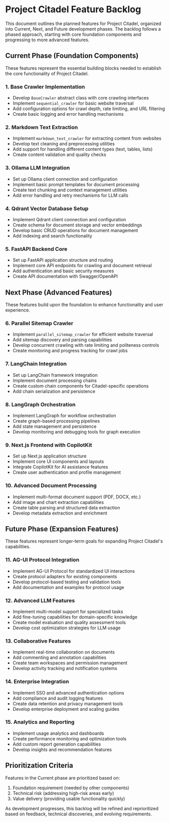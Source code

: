 
# Project Citadel Feature Backlog

This document outlines the planned features for Project Citadel, organized into Current, Next, and Future development phases. The backlog follows a phased approach, starting with core foundation components and progressing to more advanced features.

## Current Phase (Foundation Components)

These features represent the essential building blocks needed to establish the core functionality of Project Citadel.

### 1. Base Crawler Implementation
- Develop `BaseCrawler` abstract class with core crawling interfaces
- Implement `sequential_crawler` for basic website traversal
- Add configuration options for crawl depth, rate limiting, and URL filtering
- Create basic logging and error handling mechanisms

### 2. Markdown Text Extraction
- Implement `markdown_text_crawler` for extracting content from websites
- Develop text cleaning and preprocessing utilities
- Add support for handling different content types (text, tables, lists)
- Create content validation and quality checks

### 3. Ollama LLM Integration
- Set up Ollama client connection and configuration
- Implement basic prompt templates for document processing
- Create text chunking and context management utilities
- Add error handling and retry mechanisms for LLM calls

### 4. Qdrant Vector Database Setup
- Implement Qdrant client connection and configuration
- Create schema for document storage and vector embeddings
- Develop basic CRUD operations for document management
- Add indexing and search functionality

### 5. FastAPI Backend Core
- Set up FastAPI application structure and routing
- Implement core API endpoints for crawling and document retrieval
- Add authentication and basic security measures
- Create API documentation with Swagger/OpenAPI

## Next Phase (Advanced Features)

These features build upon the foundation to enhance functionality and user experience.

### 6. Parallel Sitemap Crawler
- Implement `parallel_sitemap_crawler` for efficient website traversal
- Add sitemap discovery and parsing capabilities
- Develop concurrent crawling with rate limiting and politeness controls
- Create monitoring and progress tracking for crawl jobs

### 7. LangChain Integration
- Set up LangChain framework integration
- Implement document processing chains
- Create custom chain components for Citadel-specific operations
- Add chain serialization and persistence

### 8. LangGraph Orchestration
- Implement LangGraph for workflow orchestration
- Create graph-based processing pipelines
- Add state management and persistence
- Develop monitoring and debugging tools for graph execution

### 9. Next.js Frontend with CopilotKit
- Set up Next.js application structure
- Implement core UI components and layouts
- Integrate CopilotKit for AI assistance features
- Create user authentication and profile management

### 10. Advanced Document Processing
- Implement multi-format document support (PDF, DOCX, etc.)
- Add image and chart extraction capabilities
- Create table parsing and structured data extraction
- Develop metadata extraction and enrichment

## Future Phase (Expansion Features)

These features represent longer-term goals for expanding Project Citadel's capabilities.

### 11. AG-UI Protocol Integration
- Implement AG-UI Protocol for standardized UI interactions
- Create protocol adapters for existing components
- Develop protocol-based testing and validation tools
- Add documentation and examples for protocol usage

### 12. Advanced LLM Features
- Implement multi-model support for specialized tasks
- Add fine-tuning capabilities for domain-specific knowledge
- Create model evaluation and quality assessment tools
- Develop cost optimization strategies for LLM usage

### 13. Collaborative Features
- Implement real-time collaboration on documents
- Add commenting and annotation capabilities
- Create team workspaces and permission management
- Develop activity tracking and notification systems

### 14. Enterprise Integration
- Implement SSO and advanced authentication options
- Add compliance and audit logging features
- Create data retention and privacy management tools
- Develop enterprise deployment and scaling guides

### 15. Analytics and Reporting
- Implement usage analytics and dashboards
- Create performance monitoring and optimization tools
- Add custom report generation capabilities
- Develop insights and recommendation features

## Prioritization Criteria

Features in the Current phase are prioritized based on:
1. Foundation requirement (needed by other components)
2. Technical risk (addressing high-risk areas early)
3. Value delivery (providing usable functionality quickly)

As development progresses, this backlog will be refined and reprioritized based on feedback, technical discoveries, and evolving requirements.
